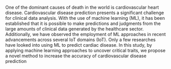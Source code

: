 One of the dominant causes of death in the world is cardiovascular heart disease. Cardiovascular disease prediction presents a significant challenge for clinical data analysis. With the use of machine learning (ML), it has been established that it is possible to make predictions and judgments from the large amounts of clinical data generated by the healthcare sector. Additionally, we have observed the employment of ML approaches in recent advancements across several IoT domains (IoT). Only a few researches have looked into using ML to predict cardiac disease. In this study, by applying machine learning approaches to uncover critical traits, we propose a novel method to increase the accuracy of cardiovascular disease prediction
